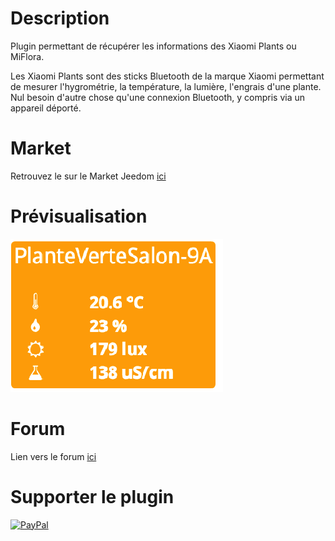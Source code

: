 # Description

Plugin permettant de récupérer les informations des Xiaomi Plants ou MiFlora.

Les Xiaomi Plants sont des sticks Bluetooth de la marque Xiaomi permettant de mesurer l'hygrométrie, la température, la lumière, l'engrais d'une plante. Nul besoin d'autre chose qu'une connexion Bluetooth, y compris via un appareil déporté.


# Market

Retrouvez le sur le Market Jeedom [ici](https://www.jeedom.com/market/index.php?v=d&p=market&type=plugin&&name=MiFlora)

# Prévisualisation

![scrennshot1](../images/MiFlora-Screenshot1.png)

# Forum

Lien vers le forum [ici](https://www.jeedom.com/forum/viewtopic.php?t=22870)

# Supporter le plugin

[![ PayPal](https://cdn.rawgit.com/twolfson/paypal-github-button/1.0.0/dist/button.svg)](https://www.paypal.me/rjullien/)
